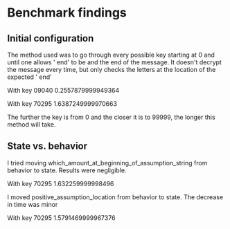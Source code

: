 
# Benchmark findings

## Initial configuration

The method used was to go through every possible key starting at 0 and until one allows ' end' to be and the end of the message. It doesn't decrypt the message every time, but only checks the letters at the location of the expected ' end'

With key 09040
0.2557879999949364

With key 70295
1.6387249999970663

The further the key is from 0 and the closer it is to 99999, the longer this method will take.

## State vs. behavior
I tried moving which_amount_at_beginning_of_assumption_string from behavior to state. Results were negligible.

With key 70295
1.632259999998496

I moved positive_assumption_location from behavior to state. The decrease in time was minor

With key 70295
1.5791469999967376
